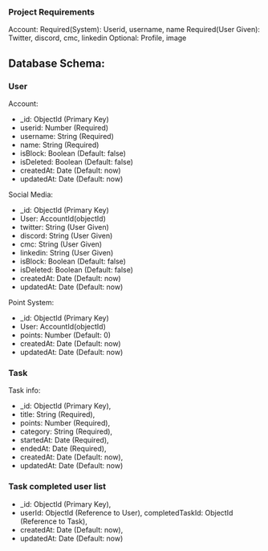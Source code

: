 ### Project Requirements

Account:
Required(System): Userid, username, name
Required(User Given): Twitter, discord, cmc, linkedin
Optional: Profile, image

## Database Schema:

### User

Account:

- \_id: ObjectId (Primary Key)
- userid: Number (Required)
- username: String (Required)
- name: String (Required)
- isBlock: Boolean (Default: false)
- isDeleted: Boolean (Default: false)
- createdAt: Date (Default: now)
- updatedAt: Date (Default: now)

Social Media:

- \_id: ObjectId (Primary Key)
- User: AccountId(objectId)
- twitter: String (User Given)
- discord: String (User Given)
- cmc: String (User Given)
- linkedin: String (User Given)
- isBlock: Boolean (Default: false)
- isDeleted: Boolean (Default: false)
- createdAt: Date (Default: now)
- updatedAt: Date (Default: now)

Point System:

- \_id: ObjectId (Primary Key)
- User: AccountId(objectId)
- points: Number (Default: 0)
- createdAt: Date (Default: now)
- updatedAt: Date (Default: now)

### Task

Task info:

- \_id: ObjectId (Primary Key),
- title: String (Required),
- points: Number (Required),
- category: String (Required),
- startedAt: Date (Required),
- endedAt: Date (Required),
- createdAt: Date (Default: now),
- updatedAt: Date (Default: now)

### Task completed user list

- \_id: ObjectId (Primary Key),
- userId: ObjectId (Reference to User),
  completedTaskId: ObjectId (Reference to Task),
- createdAt: Date (Default: now),
- updatedAt: Date (Default: now)
